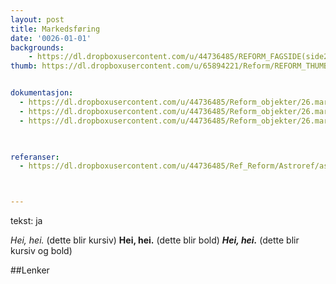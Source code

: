 ```yaml
---
layout: post
title: Markedsføring
date: '0026-01-01'
backgrounds:
    - https://dl.dropboxusercontent.com/u/44736485/REFORM_FAGSIDE(side2)/26.Markedsfoering2m.jpg
thumb: https://dl.dropboxusercontent.com/u/65894221/Reform/REFORM_THUMBNAILS/26.Markedsfoering.jpg


dokumentasjon:
  - https://dl.dropboxusercontent.com/u/44736485/Reform_objekter/26.mark1.jpg
  - https://dl.dropboxusercontent.com/u/44736485/Reform_objekter/26.mark2.jpg
  - https://dl.dropboxusercontent.com/u/44736485/Reform_objekter/26.mark3.jpg
  


referanser:
  - https://dl.dropboxusercontent.com/u/44736485/Ref_Reform/Astroref/astroref01.jpg



---
```

tekst: ja

*Hei, hei.* (dette blir kursiv)
**Hei, hei.** (dette blir bold)
***Hei, hei.*** (dette blir kursiv og bold)

##Lenker
